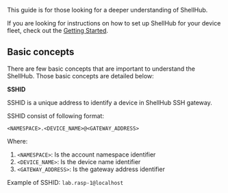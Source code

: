 This guide is for those looking for a deeper understanding of ShellHub.

If you are looking for instructions on how to set up ShellHub
for your device fleet, check out the [Getting Started](getting-started.md).

## Basic concepts

There are few basic concepts that are important to understand the ShellHub.
Those basic concepts are detailed below:

**SSHID**

SSHID is a unique address to identify a device in ShellHub SSH gateway.

SSHID consist of following format:

    <NAMESPACE>.<DEVICE_NAME>@<GATEWAY_ADDRESS>

Where:

1. `<NAMESPACE>`: Is the account namespace identifier
2. `<DEVICE_NAME>`: Is the device name identifier
3. `<GATEWAY_ADDRESS>`: Is the gateway address identifier

Example of SSHID: `lab.rasp-1@localhost`